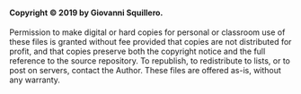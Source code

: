 #### Copyright © 2019 by Giovanni Squillero.
Permission to make digital or hard copies for personal or classroom
use of these files is granted without fee provided that copies are not distributed for profit, and that copies preserve both the copyright notice and the full reference to the source repository. To republish, to redistribute to lists, or to post on servers, contact the Author.
These files are offered as-is, without any warranty.
